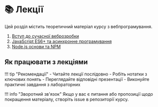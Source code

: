 # 📚 Лекції

Цей розділ містить теоретичний матеріал курсу з вебпрограмування.

1. [Вступ до сучасної веброзробки](lecture-01.md)
2. [JavaScript ES6+ та асинхронне програмування](lecture-02.md)
3. [Node.js основи та NPM](lecture-03.md)

## Як працювати з лекціями

!!! tip "Рекомендації"
    - Читайте лекції послідовно
    - Робіть нотатки з ключових понять
    - Переглядайте відповідні презентації
    - Виконуйте практичні завдання з лабораторних

!!! info "Зворотний зв'язок"
    Якщо у вас є питання або пропозиції щодо покращення матеріалу, створіть issue в репозиторії курсу.
